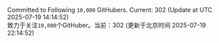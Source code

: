Committed to Following `10,000` GitHubers. Current: <!-- FOLLOWING_COUNT -->302<!-- FOLLOWING_COUNT --> (Update at UTC <!-- LAST_UPDATED -->2025-07-19 14:14:52<!-- LAST_UPDATED -->)<br>
致力于关注`10,000`个GitHuber。当前：<!-- FOLLOWING_COUNT -->302<!-- FOLLOWING_COUNT --> (更新于北京时间 <!-- LAST_UPDATED_CST -->2025-07-19 22:14:52<!-- LAST_UPDATED_CST -->)
